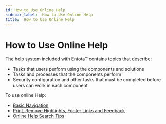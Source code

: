 ```yaml
---
id: How_to_Use_Online_Help
sidebar_label:  How to Use Online Help
title:  How to Use Online Help
---
```


# How to Use Online Help

The help system included with Entota™ contains topics that describe:

  - Tasks that users perform using the components and solutions
  - Tasks and processes that the components perform
  - Security configuration and other tasks that must be completed before
    users can work in each component

To use online Help:

  - [Basic Navigation](Basic_Navigation.md)
  - [Print, Remove Highlights, Footer Links and
    Feedback](Print_Feedback_Version.md)
  - [Online Help Search Tips](Online_Help_Search_Tips.md)
